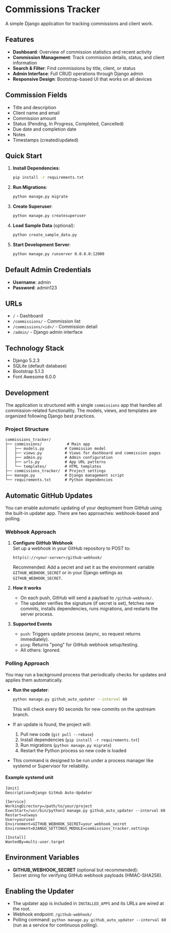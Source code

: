 # Commissions Tracker

A simple Django application for tracking commissions and client work.

## Features

- **Dashboard**: Overview of commission statistics and recent activity
- **Commission Management**: Track commission details, status, and client information
- **Search & Filter**: Find commissions by title, client, or status
- **Admin Interface**: Full CRUD operations through Django admin
- **Responsive Design**: Bootstrap-based UI that works on all devices

## Commission Fields

- Title and description
- Client name and email
- Commission amount
- Status (Pending, In Progress, Completed, Cancelled)
- Due date and completion date
- Notes
- Timestamps (created/updated)

## Quick Start

1. **Install Dependencies**:
   ```bash
   pip install -r requirements.txt
   ```

2. **Run Migrations**:
   ```bash
   python manage.py migrate
   ```

3. **Create Superuser**:
   ```bash
   python manage.py createsuperuser
   ```

4. **Load Sample Data** (optional):
   ```bash
   python create_sample_data.py
   ```

5. **Start Development Server**:
   ```bash
   python manage.py runserver 0.0.0.0:12000
   ```

## Default Admin Credentials

- **Username**: admin
- **Password**: admin123

## URLs

- `/` - Dashboard
- `/commissions/` - Commission list
- `/commissions/<id>/` - Commission detail
- `/admin/` - Django admin interface

## Technology Stack

- Django 5.2.3
- SQLite (default database)
- Bootstrap 5.1.3
- Font Awesome 6.0.0

## Development

The application is structured with a single `commissions` app that handles all commission-related functionality. The models, views, and templates are organized following Django best practices.

### Project Structure

```
commissions_tracker/
├── commissions/           # Main app
│   ├── models.py         # Commission model
│   ├── views.py          # Views for dashboard and commission pages
│   ├── admin.py          # Admin configuration
│   ├── urls.py           # App URL patterns
│   └── templates/        # HTML templates
├── commissions_tracker/  # Project settings
├── manage.py             # Django management script
└── requirements.txt      # Python dependencies
```

## Automatic GitHub Updates

You can enable automatic updating of your deployment from GitHub using the built-in updater app. There are two approaches: webhook-based and polling.

### Webhook Approach

1. **Configure GitHub Webhook**  
   Set up a webhook in your GitHub repository to POST to:  
   ```
   http(s)://<your-server>/github-webhook/
   ```
   Recommended: Add a secret and set it as the environment variable `GITHUB_WEBHOOK_SECRET` or in your Django settings as `GITHUB_WEBHOOK_SECRET`.

2. **How it works**  
   - On each push, GitHub will send a payload to `/github-webhook/`.
   - The updater verifies the signature (if secret is set), fetches new commits, installs dependencies, runs migrations, and restarts the server process.

3. **Supported Events**
   - `push`: Triggers update process (async, so request returns immediately).
   - `ping`: Returns "pong" for GitHub webhook setup/testing.
   - All others: Ignored.

### Polling Approach

You may run a background process that periodically checks for updates and applies them automatically.

- **Run the updater**:
  ```bash
  python manage.py github_auto_updater --interval 60
  ```
  This will check every 60 seconds for new commits on the upstream branch.
- If an update is found, the project will:
  1. Pull new code (`git pull --rebase`)
  2. Install dependencies (`pip install -r requirements.txt`)
  3. Run migrations (`python manage.py migrate`)
  4. Restart the Python process so new code is loaded

- This command is designed to be run under a process manager like systemd or Supervisor for reliability.

#### Example systemd unit

```
[Unit]
Description=Django GitHub Auto-Updater

[Service]
WorkingDirectory=/path/to/your/project
ExecStart=/usr/bin/python3 manage.py github_auto_updater --interval 60
Restart=always
User=youruser
Environment=GITHUB_WEBHOOK_SECRET=your_webhook_secret
Environment=DJANGO_SETTINGS_MODULE=commissions_tracker.settings

[Install]
WantedBy=multi-user.target
```

## Environment Variables

- **GITHUB_WEBHOOK_SECRET** (optional but recommended):  
   Secret string for verifying GitHub webhook payloads (HMAC-SHA256).

## Enabling the Updater

- The updater app is included in `INSTALLED_APPS` and its URLs are wired at the root.
- Webhook endpoint: `/github-webhook/`
- Polling command: `python manage.py github_auto_updater --interval 60` (run as a service for continuous polling).